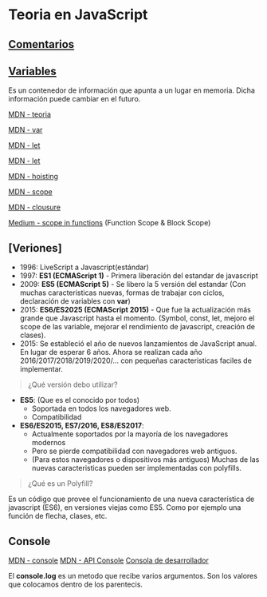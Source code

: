 # Teoria en JavaScript

## [Comentarios](https://es.javascript.info/comments#comments)

## [Variables](https://es.javascript.info/variables)

Es un contenedor de información que apunta a un lugar en memoria.
Dicha información puede cambiar en el futuro.

[MDN - teoria](https://developer.mozilla.org/es/docs/Learn/JavaScript/First_steps/Variables)

[MDN - var](https://developer.mozilla.org/es/docs/Web/JavaScript/Reference/Statements/var)

[MDN - let](https://developer.mozilla.org/es/docs/Web/JavaScript/Reference/Statements/let)

[MDN - let](https://developer.mozilla.org/es/docs/Web/JavaScript/Reference/Statements/const)

[MDN - hoisting](https://developer.mozilla.org/es/docs/Glossary/Hoisting)

[MDN - scope](https://developer.mozilla.org/es/docs/Glossary/Scope)

[MDN - clousure](https://developer.mozilla.org/es/docs/Web/JavaScript/Closures)

[Medium - scope in functions](https://medium.com/nerd-for-tech/function-scope-block-scope-in-js-d29c8e7cd216) (Function Scope & Block Scope)

## [Veriones]

- 1996: LiveScript a Javascript(estándar)
- 1997: __ES1 (ECMAScript 1)__ - Primera liberación del estandar de javascript
- 2009: __ES5 (ECMAScript 5)__ - Se libero la 5 versión del estandar (Con muchas caracteristicas nuevas, formas de trabajar con ciclos, declaración de variables con __var__)
- 2015: __ES6/ES2025 (ECMAScript 2015)__ - Que fue la actualización más grande que Javascript hasta el momento. (Symbol, const, let, mejoro el scope de las variable, mejorar el rendimiento de javascript, creación de clases).
- 2015: Se estableció el año de nuevos lanzamientos de JavaScript anual. En lugar de esperar 6 años. Ahora se realizan cada año 2016/2017/2018/2019/2020/... con pequeñas caracteristicas faciles de implementar.


> ¿Qué versión debo utilizar?

*  __ES5__: (Que es el conocido por todos)
   *  Soportada en todos los navegadores web.
   *  Compatibilidad
* __ES6/ES2015, ES7/2016, ES8/ES2017__:
  * Actualmente soportados por la mayoría de los navegadores modernos
  * Pero se pierde compatibilidad con navegadores web antiguos.
  * (Para estos navegadores o dispositivos más antiguos) Muchas de las nuevas caracteristicas pueden ser implementadas con polyfills.


> ¿Qué es un Polyfill?

Es un código que provee el funcionamiento de una nueva característica de javascript (ES6), en versiones viejas como ES5. Como por ejemplo una función de flecha, clases, etc. 

## Console 
[MDN - console](https://developer.mozilla.org/en-US/docs/Web/API/console)
[MDN - API Console](https://developer.mozilla.org/en-US/docs/Web/API/Console_API)
[Consola de desarrollador](https://es.javascript.info/devtools)

El __console.log__ es un metodo que recibe varios argumentos. Son los valores que colocamos dentro de los parentecis.